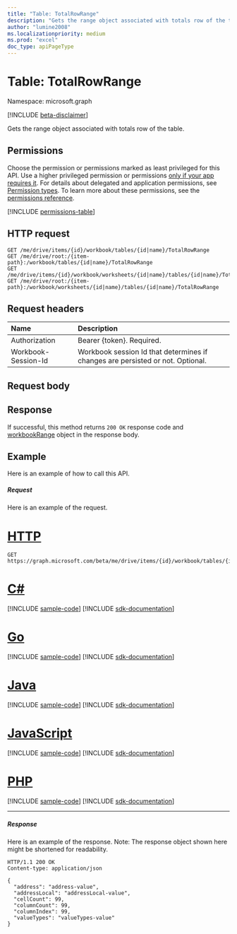 ```yaml
---
title: "Table: TotalRowRange"
description: "Gets the range object associated with totals row of the table."
author: "lumine2008"
ms.localizationpriority: medium
ms.prod: "excel"
doc_type: apiPageType
---
```


# Table: TotalRowRange

Namespace: microsoft.graph

[!INCLUDE [beta-disclaimer](../../includes/beta-disclaimer.md)]

Gets the range object associated with totals row of the table.
## Permissions
Choose the permission or permissions marked as least privileged for this API. Use a higher privileged permission or permissions [only if your app requires it](/graph/permissions-overview#best-practices-for-using-microsoft-graph-permissions). For details about delegated and application permissions, see [Permission types](/graph/permissions-overview#permission-types). To learn more about these permissions, see the [permissions reference](/graph/permissions-reference).

<!-- { "blockType": "permissions", "name": "table_totalrowrange" } -->
[!INCLUDE [permissions-table](../includes/permissions/table-totalrowrange-permissions.md)]

## HTTP request
<!-- { "blockType": "ignored" } -->
```http
GET /me/drive/items/{id}/workbook/tables/{id|name}/TotalRowRange
GET /me/drive/root:/{item-path}:/workbook/tables/{id|name}/TotalRowRange
GET /me/drive/items/{id}/workbook/worksheets/{id|name}/tables/{id|name}/TotalRowRange
GET /me/drive/root:/{item-path}:/workbook/worksheets/{id|name}/tables/{id|name}/TotalRowRange

```
## Request headers
| Name       | Description|
|:---------------|:----------|
| Authorization  | Bearer {token}. Required. |
| Workbook-Session-Id  | Workbook session Id that determines if changes are persisted or not. Optional.|

## Request body

## Response

If successful, this method returns `200 OK` response code and [workbookRange](../resources/workbookrange.md) object in the response body.

## Example
Here is an example of how to call this API.
##### Request
Here is an example of the request.

# [HTTP](#tab/http)
<!-- {
  "blockType": "request",
  "name": "table_totalrowrange"
}-->
```msgraph-interactive
GET https://graph.microsoft.com/beta/me/drive/items/{id}/workbook/tables/{id|name}/TotalRowRange
```

# [C#](#tab/csharp)
[!INCLUDE [sample-code](../includes/snippets/csharp/table-totalrowrange-csharp-snippets.md)]
[!INCLUDE [sdk-documentation](../includes/snippets/snippets-sdk-documentation-link.md)]

# [Go](#tab/go)
[!INCLUDE [sample-code](../includes/snippets/go/table-totalrowrange-go-snippets.md)]
[!INCLUDE [sdk-documentation](../includes/snippets/snippets-sdk-documentation-link.md)]

# [Java](#tab/java)
[!INCLUDE [sample-code](../includes/snippets/java/table-totalrowrange-java-snippets.md)]
[!INCLUDE [sdk-documentation](../includes/snippets/snippets-sdk-documentation-link.md)]

# [JavaScript](#tab/javascript)
[!INCLUDE [sample-code](../includes/snippets/javascript/table-totalrowrange-javascript-snippets.md)]
[!INCLUDE [sdk-documentation](../includes/snippets/snippets-sdk-documentation-link.md)]

# [PHP](#tab/php)
[!INCLUDE [sample-code](../includes/snippets/php/table-totalrowrange-php-snippets.md)]
[!INCLUDE [sdk-documentation](../includes/snippets/snippets-sdk-documentation-link.md)]

---

##### Response
Here is an example of the response. Note: The response object shown here might be shortened for readability.
<!-- {
  "blockType": "response",
  "truncated": true,
  "@odata.type": "microsoft.graph.workbookRange"
} -->
```http
HTTP/1.1 200 OK
Content-type: application/json

{
  "address": "address-value",
  "addressLocal": "addressLocal-value",
  "cellCount": 99,
  "columnCount": 99,
  "columnIndex": 99,
  "valueTypes": "valueTypes-value"
}
```

<!-- uuid: 8fcb5dbc-d5aa-4681-8e31-b001d5168d79
2015-10-25 14:57:30 UTC -->
<!--
{
  "type": "#page.annotation",
  "description": "Table: TotalRowRange",
  "keywords": "",
  "section": "documentation",
  "tocPath": "",
  "suppressions": [
  ]
}
-->


